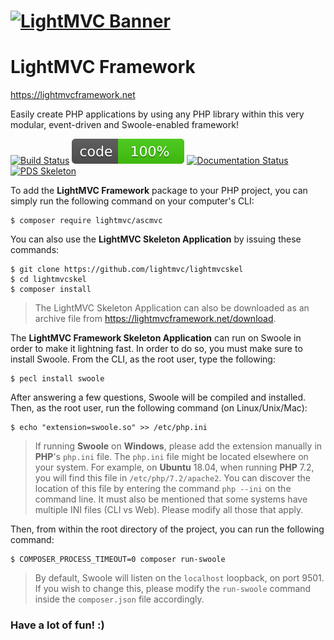 # [![LightMVC Banner](https://github.com/lightmvc/lightmvcskel/raw/master/public/img/lightmvc_logo.png)](https://lightmvcframework.net/)
# LightMVC Framework

https://lightmvcframework.net

Easily create PHP applications by using any PHP library within this very modular, event-driven and Swoole-enabled framework!

[![Build Status](https://travis-ci.org/lightmvc/ascmvc.svg?branch=master)](https://travis-ci.org/lightmvc/ascmvc)
[![Coverage Status](docs/images/code_coverage.svg)](https://lightmvcframework.net/)
[![Documentation Status](https://readthedocs.org/projects/lightmvc-framework/badge/?version=latest)](https://lightmvc-framework.readthedocs.io/en/latest/?badge=latest)
[![PDS Skeleton](https://img.shields.io/badge/pds-skeleton-blue.svg?style=flat-square)](https://github.com/php-pds/skeleton)

To add the **LightMVC Framework** package to your PHP project, you can simply run the following command on your computer's CLI:

    $ composer require lightmvc/ascmvc

You can also use the **LightMVC Skeleton Application** by issuing these commands:

    $ git clone https://github.com/lightmvc/lightmvcskel
    $ cd lightmvcskel
    $ composer install

> The LightMVC Skeleton Application can also be downloaded as an archive file from https://lightmvcframework.net/download.

The **LightMVC Framework Skeleton Application** can run on Swoole in order to make it lightning fast. In order
to do so, you must make sure to install Swoole. From the CLI, as the root user, type the following:

    $ pecl install swoole

After answering a few questions, Swoole will be compiled and installed. Then, as the root user, run the following command (on Linux/Unix/Mac):

    $ echo "extension=swoole.so" >> /etc/php.ini

> If running **Swoole** on **Windows**, please add the extension manually in **PHP**'s ``php.ini`` file. The ``php.ini`` file might be located elsewhere on your system. For example, on **Ubuntu** 18.04, when running **PHP** 7.2, you will find this file in ``/etc/php/7.2/apache2``. You can discover the location of this file by entering the command ``php --ini`` on the command line. It must also be mentioned that some systems have multiple INI files (CLI vs Web). Please modify all those that apply.

Then, from within the root directory of the project, you can run the following command:

    $ COMPOSER_PROCESS_TIMEOUT=0 composer run-swoole

> By default, Swoole will listen on the ``localhost`` loopback, on port 9501. If you wish to change this, please modify the ``run-swoole`` command inside the ``composer.json`` file accordingly.

### Have a lot of fun! :)
